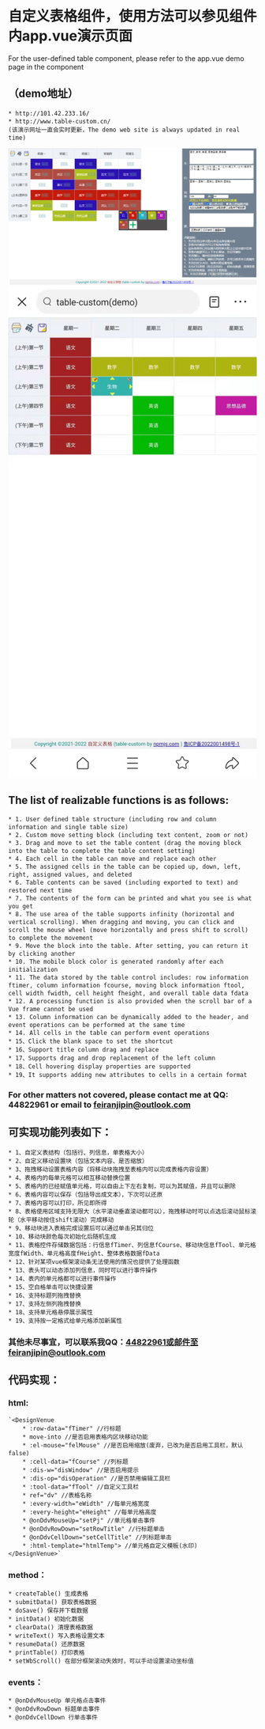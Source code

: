 # 自定义表格组件，使用方法可以参见组件内app.vue演示页面
For the user-defined table component, please refer to the app.vue demo page in the component
## （demo地址）
    * http://101.42.233.16/
    * http://www.table-custom.cn/
    (该演示网址一直会实时更新，The demo web site is always updated in real time)
![5](https://github.com/feiranjipin/table-custom/blob/main/abc.png)
![5](https://github.com/feiranjipin/table-custom/blob/4bea7965c49f21136e5cbdf25079e93c3bd4a66f/def.jpg)
## The list of realizable functions is as follows:
    * 1. User defined table structure (including row and column information and single table size)
    * 2. Custom move setting block (including text content, zoom or not)
    * 3. Drag and move to set the table content (drag the moving block into the table to complete the table content setting)
    * 4. Each cell in the table can move and replace each other
    * 5. The assigned cells in the table can be copied up, down, left, right, assigned values, and deleted
    * 6. Table contents can be saved (including exported to text) and restored next time
    * 7. The contents of the form can be printed and what you see is what you get
    * 8. The use area of the table supports infinity (horizontal and vertical scrolling). When dragging and moving, you can click and scroll the mouse wheel (move horizontally and press shift to scroll) to complete the movement
    * 9. Move the block into the table. After setting, you can return it by clicking another
    * 10. The mobile block color is generated randomly after each initialization
    * 11. The data stored by the table control includes: row information ftimer, column information fcourse, moving block information ftool, cell width fwidth, cell height fheight, and overall table data fdata
    * 12. A processing function is also provided when the scroll bar of a Vue frame cannot be used
    * 13. Column information can be dynamically added to the header, and event operations can be performed at the same time
    * 14. All cells in the table can perform event operations
    * 15、Click the blank space to set the shortcut
    * 16、Support title column drag and replace
    * 17、Supports drag and drop replacement of the left column
    * 18、Cell hovering display properties are supported
    * 19、It supports adding new attributes to cells in a certain format
### For other matters not covered, please contact me at QQ: 44822961 or email to feiranjipin@outlook.com
## 可实现功能列表如下：
    * 1、自定义表结构（包括行、列信息，单表格大小）
    * 2、自定义移动设置块（包括文本内容、是否缩放）
    * 3、拖拽移动设置表格内容（将移动块拖拽至表格内可以完成表格内容设置）
    * 4、表格内的每单元格可以相互移动替换位置
    * 5、表格内的已经赋值单元格，可以自由上下左右复制，可以为其赋值，并且可以删除
    * 6、表格内容可以保存（包括导出成文本），下次可以还原
    * 7、表格内容可以打印，所见即所得
    * 8、表格使用区域支持无限大（水平滚动垂直滚动都可以），拖拽移动时可以点选后滚动鼠标滚轮（水平移动按住shift滚动）完成移动
    * 9、移动块进入表格完成设置后可以通过单击另其归位
    * 10、移动块颜色每次初始化后随机生成
    * 11、表格控件存储数据包括：行信息fTimer、列信息fCourse、移动块信息fTool、单元格宽度fWidth、单元格高度fHeight、整体表格数据fData
    * 12、针对某项vue框架滚动条无法使用的情况也提供了处理函数
    * 13、表头可以动态添加列信息，同时可以进行事件操作
    * 14、表内的单元格都可以进行事件操作
    * 15、空白格单击可以快捷设置
    * 16、支持标题列拖拽替换
    * 17、支持左侧列拖拽替换
    * 18、支持单元格悬停展示属性
    * 19、支持按一定格式给单元格添加新属性
### 其他未尽事宜，可以联系我QQ：44822961或邮件至feiranjipin@outlook.com
## 代码实现：
### html:
    `<DesignVenue
        * :row-data="fTimer" //行标题
        * move-into //是否启用表格内区块移动功能
        * :el-mouse="felMouse" //是否启用缩放(废弃，已改为是否启用工具栏，默认false)
        * :cell-data="fCourse" //列标题
        * :dis-w="disWindow" //是否启用提示
        * :dis-op="disOperation" //是否禁用编辑工具栏
        * :tool-data="fTool" //自定义工具栏
        * ref="dv" //表格名称
        * :every-width="eWidth" //每单元格宽度
        * :every-height="eHeight" //每单元格高度
        * @onDdvMouseUp="setPj" //单元格单击事件
        * @onDdvRowDown="setRowTitle" //行标题单击
        * @onDdvCellDown="setCellTitle" //列标题单击
        * :html-template="htmlTemp"> //单元格自定义模板(水印)
    </DesignVenue>`
### method：
    * createTable() 生成表格
    * submitData() 获取表格数据
    * doSave() 保存并下载数据
    * initData() 初始化数据
    * clearData() 清理表格数据
    * writeText() 写入表格设置文本
    * resumeData() 还原数据
    * printTable() 打印表格
    * setWbScroll() 在部分框架滚动失效时，可以手动设置滚动坐标值
### events：
    * @onDdvMouseUp 单元格点击事件
    * @onDdvRowDown 标题单击事件
    * @onDdvCellDown 行单击事件
